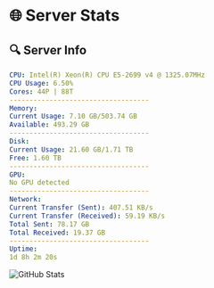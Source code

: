 # 🌐 Server Stats
## 🔍 Server Info
```yaml
CPU: Intel(R) Xeon(R) CPU E5-2699 v4 @ 1325.07MHz
CPU Usage: 6.50%
Cores: 44P | 88T
-----------------------------------
Memory:
Current Usage: 7.10 GB/503.74 GB
Available: 493.29 GB
-----------------------------------
Disk:
Current Usage: 21.60 GB/1.71 TB
Free: 1.60 TB
-----------------------------------
GPU:
No GPU detected
-----------------------------------
Network:
Current Transfer (Sent): 407.51 KB/s
Current Transfer (Received): 59.19 KB/s
Total Sent: 78.17 GB
Total Received: 19.37 GB
-----------------------------------
Uptime:
1d 8h 2m 20s
```
![GitHub Stats](https://img.shields.io/badge/Updated-2025-04-21_01:11:08-blue)
